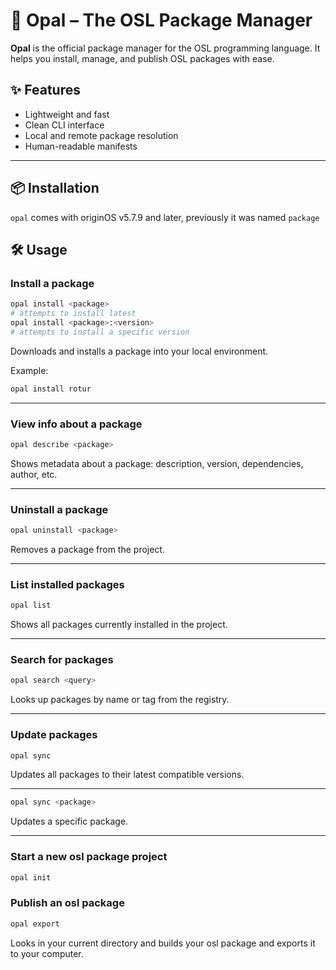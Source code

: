 
# 🌸 Opal – The OSL Package Manager

**Opal** is the official package manager for the OSL programming language. It helps you install, manage, and publish OSL packages with ease.

## ✨ Features

- Lightweight and fast
- Clean CLI interface
- Local and remote package resolution
- Human-readable manifests

---

## 📦 Installation

`opal` comes with originOS v5.7.9 and later, previously it was named `package`

## 🛠️ Usage

### Install a package

```sh
opal install <package>
# attempts to install latest
opal install <package>:<version>
# attempts to install a specific version
````

Downloads and installs a package into your local environment.

Example:

```sh
opal install rotur
```

---

### View info about a package

```sh
opal describe <package>
```

Shows metadata about a package: description, version, dependencies, author, etc.

---

### Uninstall a package

```sh
opal uninstall <package>
```

Removes a package from the project.

---

### List installed packages

```sh
opal list
```

Shows all packages currently installed in the project.

---

### Search for packages

```sh
opal search <query>
```

Looks up packages by name or tag from the registry.

---

### Update packages

```sh
opal sync
```

Updates all packages to their latest compatible versions.

---

```sh
opal sync <package>
```

Updates a specific package.

---

### Start a new osl package project

```sh
opal init
```

### Publish an osl package

```sh
opal export
```

Looks in your current directory and builds your osl package and exports it to your computer.